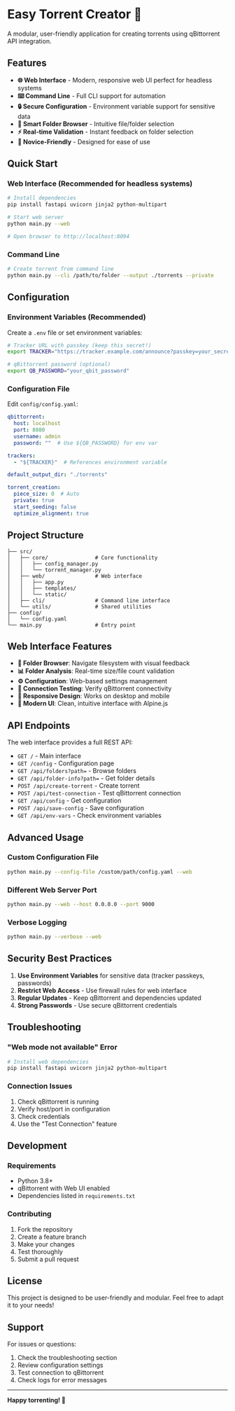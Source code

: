 # Easy Torrent Creator 🚀

A modular, user-friendly application for creating torrents using qBittorrent API integration.

## Features

- **🌐 Web Interface** - Modern, responsive web UI perfect for headless systems
- **⌨️ Command Line** - Full CLI support for automation
- **🔒 Secure Configuration** - Environment variable support for sensitive data
- **📁 Smart Folder Browser** - Intuitive file/folder selection
- **⚡ Real-time Validation** - Instant feedback on folder selection
- **🎯 Novice-Friendly** - Designed for ease of use

## Quick Start

### Web Interface (Recommended for headless systems)

```bash
# Install dependencies
pip install fastapi uvicorn jinja2 python-multipart

# Start web server
python main.py --web

# Open browser to http://localhost:8094
```

### Command Line

```bash
# Create torrent from command line
python main.py --cli /path/to/folder --output ./torrents --private
```

## Configuration

### Environment Variables (Recommended)

Create a `.env` file or set environment variables:

```bash
# Tracker URL with passkey (keep this secret!)
export TRACKER="https://tracker.example.com/announce?passkey=your_secret_key"

# qBittorrent password (optional)
export QB_PASSWORD="your_qbit_password"
```

### Configuration File

Edit `config/config.yaml`:

```yaml
qbittorrent:
  host: localhost
  port: 8080
  username: admin
  password: ""  # Use ${QB_PASSWORD} for env var

trackers:
  - "${TRACKER}"  # References environment variable

default_output_dir: "./torrents"

torrent_creation:
  piece_size: 0  # Auto
  private: true
  start_seeding: false
  optimize_alignment: true
```

## Project Structure

```
├── src/
│   ├── core/               # Core functionality
│   │   ├── config_manager.py
│   │   └── torrent_manager.py
│   ├── web/                # Web interface
│   │   ├── app.py
│   │   ├── templates/
│   │   └── static/
│   ├── cli/                # Command line interface
│   └── utils/              # Shared utilities
├── config/
│   └── config.yaml
└── main.py                 # Entry point
```

## Web Interface Features

- **📂 Folder Browser**: Navigate filesystem with visual feedback
- **📊 Folder Analysis**: Real-time size/file count validation
- **⚙️ Configuration**: Web-based settings management
- **🔗 Connection Testing**: Verify qBittorrent connectivity
- **📱 Responsive Design**: Works on desktop and mobile
- **🎨 Modern UI**: Clean, intuitive interface with Alpine.js

## API Endpoints

The web interface provides a full REST API:

- `GET /` - Main interface
- `GET /config` - Configuration page
- `GET /api/folders?path=` - Browse folders
- `GET /api/folder-info?path=` - Get folder details
- `POST /api/create-torrent` - Create torrent
- `POST /api/test-connection` - Test qBittorrent connection
- `GET /api/config` - Get configuration
- `POST /api/save-config` - Save configuration
- `GET /api/env-vars` - Check environment variables

## Advanced Usage

### Custom Configuration File

```bash
python main.py --config-file /custom/path/config.yaml --web
```

### Different Web Server Port

```bash
python main.py --web --host 0.0.0.0 --port 9000
```

### Verbose Logging

```bash
python main.py --verbose --web
```

## Security Best Practices

1. **Use Environment Variables** for sensitive data (tracker passkeys, passwords)
2. **Restrict Web Access** - Use firewall rules for web interface
3. **Regular Updates** - Keep qBittorrent and dependencies updated
4. **Strong Passwords** - Use secure qBittorrent credentials

## Troubleshooting

### "Web mode not available" Error
```bash
# Install web dependencies
pip install fastapi uvicorn jinja2 python-multipart
```

### Connection Issues
1. Check qBittorrent is running
2. Verify host/port in configuration
3. Check credentials
4. Use the "Test Connection" feature

## Development

### Requirements
- Python 3.8+
- qBittorrent with Web UI enabled
- Dependencies listed in `requirements.txt`

### Contributing
1. Fork the repository
2. Create a feature branch
3. Make your changes
4. Test thoroughly
5. Submit a pull request

## License

This project is designed to be user-friendly and modular. Feel free to adapt it to your needs!

## Support

For issues or questions:
1. Check the troubleshooting section
2. Review configuration settings
3. Test connection to qBittorrent
4. Check logs for error messages

---

**Happy torrenting! 🌱**
